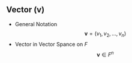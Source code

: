 ## Vector ($\mathbf v$)
- General Notation
$$
\mathbf v = (v_1, v_2, \dots , v_n)
$$
- Vector in Vector Spance on $F$
$$
\mathbf v \in F^n
$$